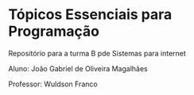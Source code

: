 # Tópicos Essenciais para Programação

Repositório para a turma B pde Sistemas para internet

Aluno: João Gabriel de Oliveira Magalhães

Professor: Wuldson Franco

